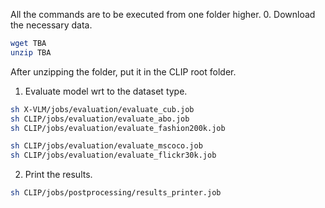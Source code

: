 
All the commands are to be executed from one folder higher.
0. Download the necessary data.

```bash
wget TBA
unzip TBA
```
After unzipping the folder, put it in the CLIP root folder.

1. Evaluate model wrt to the dataset type.

```bash
sh X-VLM/jobs/evaluation/evaluate_cub.job
sh CLIP/jobs/evaluation/evaluate_abo.job
sh CLIP/jobs/evaluation/evaluate_fashion200k.job

sh CLIP/jobs/evaluation/evaluate_mscoco.job
sh CLIP/jobs/evaluation/evaluate_flickr30k.job
```

2. Print the results.

```bash
sh CLIP/jobs/postprocessing/results_printer.job
```